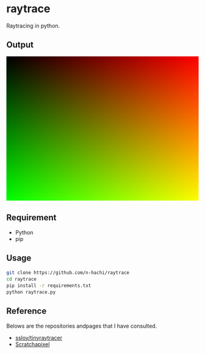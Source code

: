 raytrace
====

Raytracing in python.

## Output

![output](./pics/ver1.png)

## Requirement

- Python
- pip

## Usage

```sh
git clone https://github.com/n-hachi/raytrace
cd raytrace
pip install -r requirements.txt
python raytrace.py
```

## Reference

Belows are the repositories andpages that I have consulted.

- [ssloy/tinyraytracer](https://github.com/ssloy/tinyraytracer)
- [Scratchapixel](https://www.scratchapixel.com/)
